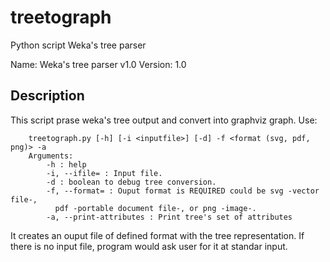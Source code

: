 # treetograph
Python script Weka's tree parser

Name: Weka's tree parser v1.0
Version: 1.0

Description
----
This script prase weka's tree output and convert into graphviz graph.
Use:
```
    treetograph.py [-h] [-i <inputfile>] [-d] -f <format (svg, pdf, png)> -a
    Arguments:
        -h : help
        -i, --ifile= : Input file.
        -d : boolean to debug tree conversion.
        -f, --format= : Ouput format is REQUIRED could be svg -vector file-,
          pdf -portable document file-, or png -image-.
        -a, --print-attributes : Print tree's set of attributes
```
It creates an ouput file of defined format with the tree representation.
If there is no input file, program would ask user for it at standar input.
